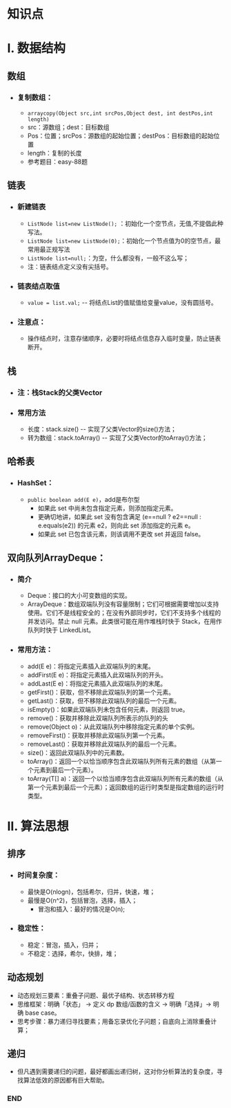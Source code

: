 # 知识点



# I. 数据结构
## 数组
- ### 复制数组：
  - `arraycopy(Object src,int srcPos,Object dest, int destPos,int length)`
  - src：源数组；dest：目标数组
  - Pos：位置；srcPos：源数组的起始位置；destPos：目标数组的起始位置
  - length：复制的长度
  - 参考题目：easy-88题




## 链表
- ### 新建链表
  - `ListNode list=new ListNode();` ：初始化一个空节点，无值,不提倡此种写法。
  - `ListNode list=new ListNode(0);`：初始化一个节点值为0的空节点，最常用最正规写法
  - `ListNode list=null;`：为空，什么都没有，一般不这么写；
  - 注：链表结点定义没有尖括号。

- ### 链表结点取值
  - `value = list.val;` -- 将结点List的值赋值给变量value，没有圆括号。
  
- ### 注意点：
  - 操作结点时，注意存储顺序，必要时将结点信息存入临时变量，防止链表断开。
 
 
 
 
 ## 栈
 - ### 注：栈Stack的父类Vector<E>
 - ### 常用方法
   - 长度：stack.size() -- 实现了父类Vector的size()方法；
   - 转为数组：stack.toArray() -- 实现了父类Vector的toArray()方法；
 
 
 

## 哈希表
- ### HashSet：
  - `public boolean add(E e)`，add是布尔型
    - 如果此 set 中尚未包含指定元素，则添加指定元素。
    - 更确切地讲，如果此 set 没有包含满足 (e==null ? e2==null : e.equals(e2)) 的元素 e2，则向此 set 添加指定的元素 e。
    - 如果此 set 已包含该元素，则该调用不更改 set 并返回 false。





## 双向队列ArrayDeque：
- ### 简介
  - Deque：接口的大小可变数组的实现。
  - ArrayDeque：数组双端队列没有容量限制；它们可根据需要增加以支持使用。它们不是线程安全的；在没有外部同步时，它们不支持多个线程的并发访问。禁止 null 元素。此类很可能在用作堆栈时快于 Stack，在用作队列时快于 LinkedList。

- ### 常用方法：
  - add(E e)：将指定元素插入此双端队列的末尾。
  - addFirst(E e)：将指定元素插入此双端队列的开头。
  - addLast(E e)：将指定元素插入此双端队列的末尾。
  - getFirst()：获取，但不移除此双端队列的第一个元素。
  - getLast()：获取，但不移除此双端队列的最后一个元素。
  - isEmpty()：如果此双端队列未包含任何元素，则返回 true。
  - remove()：获取并移除此双端队列所表示的队列的头
  - remove(Object o)：从此双端队列中移除指定元素的单个实例。
  - removeFirst()：获取并移除此双端队列第一个元素。
  - removeLast()：获取并移除此双端队列的最后一个元素。
  - size()：返回此双端队列中的元素数。
  - toArray()：返回一个以恰当顺序包含此双端队列所有元素的数组（从第一个元素到最后一个元素）。
  - toArray(T[] a)：返回一个以恰当顺序包含此双端队列所有元素的数组（从第一个元素到最后一个元素）；返回数组的运行时类型是指定数组的运行时类型。



# II. 算法思想
## 排序
- ### 时间复杂度：
  - 最快是O(nlogn)，包括希尔，归并，快速，堆；
  - 最慢是O(n^2)，包括冒泡，选择，插入；
    - 冒泡和插入：最好的情况是O(n);

- ### 稳定性：
  - 稳定：冒泡，插入，归并；
  - 不稳定：选择，希尔，快排，堆；



## 动态规划
- 动态规划三要素：重叠子问题、最优子结构、状态转移方程
- 思维框架：明确「状态」 -> 定义 dp 数组/函数的含义 -> 明确「选择」-> 明确 base case。
- 思考步骤：暴力递归寻找要素；用备忘录优化子问题；自底向上消除重叠计算；



## 递归
- 但凡遇到需要递归的问题，最好都画出递归树，这对你分析算法的复杂度，寻找算法低效的原因都有巨大帮助。





### END
